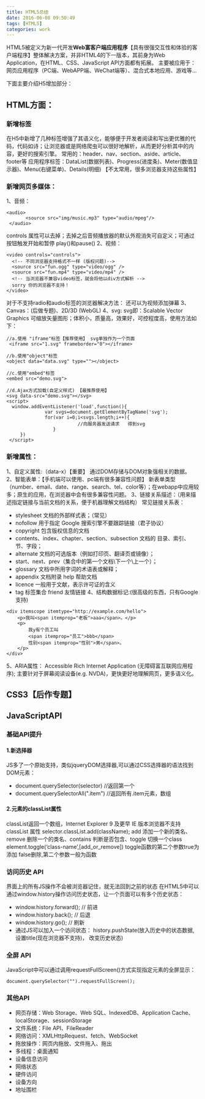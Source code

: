 ```yaml
---
title: HTML5总结
date: 2016-06-08 09:50:49
tags: [HTML5]
categories: work
---
```


HTML5被定义为新一代开发**Web富客户端应用程序**【具有很强交互性和体验的客户端程序】整体解决方案，并非HTML4的下一版本，其前身为Web Application，在HTML、CSS、JavaScript API方面都有拓展。
主要被应用于：网页应用程序（PC端、WebAPP端、WeChat端等）、混合式本地应用、游戏等...

<!-- more -->

下面主要介绍H5增加部分：

## HTML方面：
### 新增标签
在H5中新增了几种标签增强了其语义化，能够便于开发者阅读和写出更优雅的代码，代码如诗；让浏览器或是网络爬虫可以很好地解析，从而更好分析其中的内容，更好的搜索引擎。
常用的：header、nav、section、aside、article、footer等
应用程序标签：DataList(数据列表)、Progress(进度条)、Meter(数值显示器)、Menu(右键菜单)、Details(明细)  【不太常用，很多浏览器支持这些属性】

### 新增网页多媒体：
1、音频：
```
<audio>
       <source src="img/music.mp3" type="audio/mpeg"/>
 </audio>
```
controls 属性可以去掉；去掉之后音频播放器的默认外观消失可自定义；可通过按钮触发开始和暂停 play()和pause()
2、视频：
```
<video controls="controls">
  <!-- 不同浏览器支持格式不一样 (版权问题)-->
  <source src="fun.ogg" type="video/ogg" />
  <source src="fun.mp4" type="video/mp4" />
  <!-- 当浏览器不兼容video标签，就会将他以div方式解析 -->
  sorry 你的浏览器不支持！
</video>
```
对于不支持radio和audio标签的浏览器解决方法：
**<script src="//api.html5media.info/1.2.1/html5media.min.js"></script>**
还可以为视频添加弹幕
3、Canvas：(后做专题)、2D/3D (WebGL)
4、svg:
svg即：Scalable Vector Graphics 可缩放矢量图形；体积小，质量高，效果好，可控程度高，使用方法如下：
```
//a.使用 "iframe"标签【推荐使用】 svg单独作为一个页面
 <iframe src="1.svg" frameborder="0"></iframe>

//b.使用"object"标签
<object data="data.svg" type=""></object>

//c.使用"embed"标签
<embed src="demo.svg">

//d.Ajax方式加载(自定义样式) 【最推荐使用】
<svg data-src="demo.svg"></svg>
<script>
  window.addEventListener('load',function(){
              var svgs=document.getElementByTagName('svg');
              for(var i=0;i<svgs.length;i++){
                          //向服务器发送请求   得到svg
                 }
     })
 </script>
```

### 新增属性：
1、自定义属性:（data-x）【重要】
通过DOM存储与DOM对象强相关的数据。
2、智能表单：【手机端可以使用、pc端有很多兼容性问题】
新表单类型（number、email、date、range、search、tel、color等）；在webapp中应用较多；原生的应用，在浏览器中会有很多兼容性问题。
3、链接关系描述：（用来描述指定链接与当前文档的关系，便于机器理解文档结构）
常见链接关系表：
- stylesheet    文档的外部样式表；（常见）
- nofollow    用于指定 Google 搜索引擎不要跟踪链接（君子协议）
- copyright    包含版权信息的文档
- contents、index、chapter、section、subsection   文档的 目录、索引、节、字段；
- alternate 文档的可选版本（例如打印页、翻译页或镜像）；
- start、next、prev（集合中的第一个文档\下一个\上一个）；
- glossary    文档中所用字词的术语表或解释；
- appendix    文档附录            help    帮助文档
- licence    一般用于文献，表示许可证的含义
- tag    标签集合        friend    友情链接
4、结构数据标记:(很高级的东西，只有Google支持)
```
<div itemscope itemtype="http://example.com/hello">
    <p>我叫<span itemprop="老板">aaa</span>。</p>
    <p>
        我y有个员工叫
        <span itemprop="员工">bbb</span>
        性别<span itemprop="性别">男</span>。
    </p>
</div>
```

5、ARIA属性：
Accessible Rich Internet Application (无障碍富互联网应用程序);
主要针对于屏幕阅读设备(e.g. NVDA)，更快更好地理解网页，更多语义化。


## CSS3【后作专题】


## JavaScriptAPI
### 基础API提升
#### 1.新选择器
JS多了一个原始支持，类似jqueryDOM选择器,可以通过CSS选择器的语法找到DOM元素：
- document.querySelector(selector)      //返回第一个
- document.querySelectorAll(".item")    //返回所有.item元素，数组

#### 2.元素的classList属性
classList返回一个数组，Internet Explorer 9 及更早 IE 版本浏览器不支持 classList 属性
selector.classList.add(className);
add 添加一个新的类名、remove 删除一个的类名、contains 判断是否包含、toggle 切换一个class element.toggle(‘class-name’,[add_or_remove])
toggle函数的第二个参数true为添加 false删除,第二个参数一般为函数

### 访问历史 API
界面上的所有JS操作不会被浏览器记住，就无法回到之前的状态
在HTML5中可以通过window.history操作访问历史状态，让一个页面可以有多个历史状态：
- window.history.forward(); // 前进
- window.history.back(); // 后退
- window.history.go(); // 刷新
- 通过JS可以加入一个访问状态：
 history.pushState(放入历史中的状态数据, 设置title(现在浏览器不支持)， 改变历史状态)

### 全屏 API
JavaScript中可以通过调用requestFullScreen()方式实现指定元素的全屏显示：
```
document.querySelector("").requestFullScreen();
```

### 其他API
- 网页存储：Web Storage、Web SQL、IndexedDB、Application Cache、localStorage、sessionStorage
- 文件系统：File API、FileReader
- 网络访问：XMLHttpRequest、fetch、WebSocket
- 拖放操作：网页内拖放、文件拖入、拖出
- 多线程：桌面通知
- 设备信息访问
- 网络状态
- 硬件访问
- 设备方向
- 地址围栏


